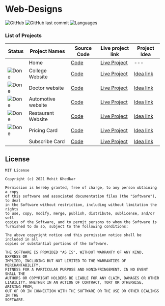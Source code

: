 # Web-Designs

![GitHub](https://img.shields.io/github/license/mohitkhedkar/Web-Designs?style=for-the-badge)
![GitHub last commit](https://img.shields.io/github/last-commit/mohitkhedkar/Web-Designs?style=for-the-badge&color=blue)
![Languages](https://img.shields.io/github/languages/count/mohitkhedkar/Web-Designs?style=for-the-badge&color=red)

### List of Projects

[done]: https://user-images.githubusercontent.com/29199184/32275438-8385f5c0-bf0b-11e7-9406-42265f71e2bd.png "Done"

| Status        | Project Names      | Source Code             | Live project link                                          | Project Idea                                                                                                                  |
| ------------- | ------------------ | ----------------------- | ---------------------------------------------------------- | ----------------------------------------------------------------------------------------------------------------------------- |
|               | Home               | [Code](/Home)           | [Live Project]()                                           | ---                                                                                                                           |
| ![Done][done] | College Website    | [Code](/eduford)        | [Live Project](https://lucid-dijkstra-6671d2.netlify.app/) | [Idea link]()                                                                                                                 |
| ![Done][done] | Doctor website     | [Code](/doctor-website) | [Live Project](https://doctor-website-mk.netlify.app/)     | [Idea link](https://xd.adobe.com/view/6e233f40-3e6d-4d41-853f-cbfa3125a0d7-3b70/specs/)                                       |
| ![Done][done] | Automotive website | [Code](/Automotive)     | [Live Project](https://automotive-mk.netlify.app/)         | [Idea link](https://www.figma.com/file/QmyHjqAZ49tuncZq1kDhK7/10-Website-Designs-in-1-hour---Design-Challenge?node-id=1%3A16) |
| ![Done][done] | Restaurant Website | [Code](/Restaurant)     | [Live Project](https://restaurant-mkk.netlify.app/)        | [Idea link](https://www.figma.com/file/QmyHjqAZ49tuncZq1kDhK7/10-Website-Designs-in-1-hour---Design-Challenge?node-id=0%3A1)  |
| ![Done][done] | Pricing Card       | [Code](/pricing-card)   | [Live Project](https://pricing-card-mk.netlify.app/)       | [Idea link](https://www.uidesigndaily.com/posts/figma-pricing-card-subscribe-day-1566)                                        |
|               | Subscribe Card     | [Code](/)               | [Live Project]()                                           | [Idea link](https://www.uidesigndaily.com/posts/figma-subscribe-dark-mode-day-1560)                                           |

## License

```
MIT License

Copyright (c) 2021 Mohit Khedkar

Permission is hereby granted, free of charge, to any person obtaining a copy
of this software and associated documentation files (the "Software"), to deal
in the Software without restriction, including without limitation the rights
to use, copy, modify, merge, publish, distribute, sublicense, and/or sell
copies of the Software, and to permit persons to whom the Software is
furnished to do so, subject to the following conditions:

The above copyright notice and this permission notice shall be included in all
copies or substantial portions of the Software.

THE SOFTWARE IS PROVIDED "AS IS", WITHOUT WARRANTY OF ANY KIND, EXPRESS OR
IMPLIED, INCLUDING BUT NOT LIMITED TO THE WARRANTIES OF MERCHANTABILITY,
FITNESS FOR A PARTICULAR PURPOSE AND NONINFRINGEMENT. IN NO EVENT SHALL THE
AUTHORS OR COPYRIGHT HOLDERS BE LIABLE FOR ANY CLAIM, DAMAGES OR OTHER
LIABILITY, WHETHER IN AN ACTION OF CONTRACT, TORT OR OTHERWISE, ARISING FROM,
OUT OF OR IN CONNECTION WITH THE SOFTWARE OR THE USE OR OTHER DEALINGS IN THE
SOFTWARE.

```
